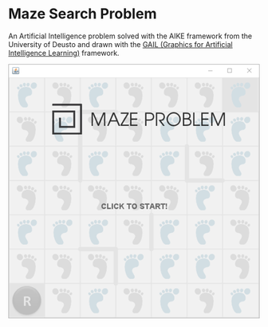 Maze Search Problem
===================

An Artificial Intelligence problem solved with the AIKE framework from the University of Deusto and drawn with the [GAIL (Graphics for Artificial Intelligence Learning)](https://github.com/eneko89/GAIL) framework.

![Graph demo](/maze.png?raw=true)